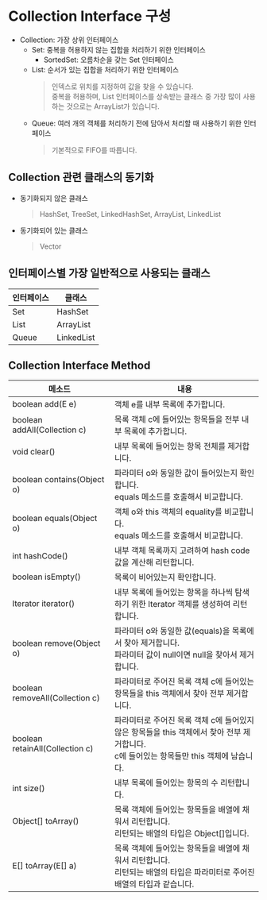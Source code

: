 # Collection Interface 구성
* Collection: 가장 상위 인터페이스
    * Set: 중복을 허용하지 않는 집합을 처리하기 위한 인터페이스
        * SortedSet: 오름차순을 갖는 Set 인터페이스
    * List: 순서가 있는 집합을 처리하기 위한 인터페이스
        > 인덱스로 위치를 지정하여 값을 찾을 수 있습니다.<br/>
        중복을 허용하며, List 인터페이스를 상속받는 클래스 중 가장 많이 사용하는 것으로는 ArrayList가 있습니다.
    * Queue: 여러 개의 객체를 처리하기 전에 담아서 처리할 때 사용하기 위한 인터페이스
        > 기본적으로 FIFO를 따릅니다.
        
## Collection 관련 클래스의 동기화
* 동기화되지 않은 클래스
    > HashSet, TreeSet, LinkedHashSet, ArrayList, LinkedList
* 동기화되어 있는 클래스
    > Vector
    
## 인터페이스별 가장 일반적으로 사용되는 클래스
인터페이스 | 클래스
-----|-----
Set | HashSet
List | ArrayList
Queue | LinkedList

## Collection Interface Method
메소드 | 내용
-------|-------
boolean add(E e) | 객체 e를 내부 목록에 추가합니다.
boolean addAll(Collection<E> c) | 목록 객체 c에 들어있는 항목들을 전부 내부 목록에 추가합니다.
void clear() | 내부 목록에 들어있는 항목 전체를 제거합니다.
boolean contains(Object o) | 파라미터 o와 동일한 값이 들어있는지 확인합니다.<br/>equals 메소드를 호출해서 비교합니다.
boolean equals(Object o) | 객체 o와 this 객체의 equality를 비교합니다.<br/>equals 메소드를 호출해서 비교합니다.
int hashCode() | 내부 객체 목록까지 고려하여 hash code 값을 계산해 리턴합니다.
boolean isEmpty() | 목록이 비어있는지 확인합니다.
Iterator<E> iterator() | 내부 목록에 들어있는 항목을 하나씩 탐색하기 위한 Iterator 객체를 생성하여 리턴합니다.
boolean remove(Object o) | 파라미터 o와 동일한 값(equals)을 목록에서 찾아 제거합니다.<br/>파라미터 값이 null이면 null을 찾아서 제거합니다.
boolean removeAll(Collection c) | 파라미터로 주어진 목록 객체 c에 들어있는 항목들을 this 객체에서 찾아 전부 제거합니다.
boolean retainAll(Collection c) | 파라미터로 주어진 목록 객체 c에 들어있지 않은 항목들을 this 객체에서 찾아 전부 제거합니다.<br/>c에 들어있는 항목들만 this 객체에 남습니다.
int size() | 내부 목록에 들어있는 항목의 수 리턴합니다.
Object[] toArray() | 목록 객체에 들어있는 항목들을 배열에 채워서 리턴합니다.<br/>리턴되는 배열의 타입은 Object[]입니다.
E[] toArray(E[] a) | 목록 객체에 들어있는 항목들을 배열에 채워서 리턴합니다.<br/>리턴되는 배열의 타입은 파라미터로 주어진 배열의 타입과 같습니다.